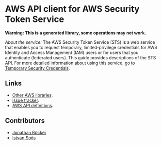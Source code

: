 # AWS API client for AWS Security Token Service

**Warning: This is a generated library, some operations may not work.**

*About the service:*
The AWS Security Token Service (STS) is a web service that enables you to
request temporary, limited-privilege credentials for AWS Identity and Access
Management (IAM) users or for users that you authenticate (federated users).
This guide provides descriptions of the STS API. For more detailed
information about using this service, go to <a
href="https://docs.aws.amazon.com/IAM/latest/UserGuide/id_credentials_temp.html">Temporary
Security Credentials</a>.

## Links

- [Other AWS libraries](https://github.com/agilord/aws_client/tree/master/generated).
- [Issue tracker](https://github.com/agilord/aws_client/issues).
- [AWS API definitions](https://github.com/aws/aws-sdk-js/tree/master/apis).

## Contributors

- [Jonathan Böcker](https://github.com/Schwusch)
- [Istvan Soós](https://github.com/isoos)

